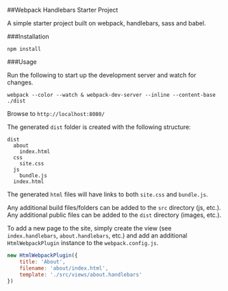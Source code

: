##Webpack Handlebars Starter Project

A simple starter project built on webpack, handlebars, sass and babel.

###Installation

    npm install
    
###Usage

Run the following to start up the development server and watch for changes.

    webpack --color --watch & webpack-dev-server --inline --content-base ./dist
    
Browse to `http://localhost:8080/`

The generated `dist` folder is created with the following structure:

    dist
      about
        index.html
      css
        site.css
      js
        bundle.js
      index.html

The generated `html` files will have links to both `site.css` and `bundle.js`.

Any additional build files/folders can be added to the `src` directory (js, etc.). Any additional public files can be added to the `dist` directory (images, etc.).

To add a new page to the site, simply create the view (see `index.handlebars`, `about.handlebars`, etc.) and add an additional `HtmlWebpackPlugin` instance to the `webpack.config.js`.

```javascript
new HtmlWebpackPlugin({
	title: 'About',
	filename: 'about/index.html',
	template: './src/views/about.handlebars'
})
```

